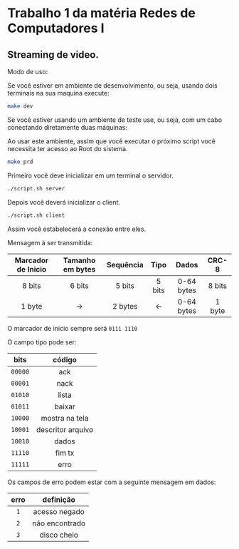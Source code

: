 # Trabalho 1 da matéria Redes de Computadores I

## Streaming de video.

Modo de uso:

Se você estiver em ambiente de desenvolvimento, ou seja, usando dois terminais na sua maquina execute:
``` bash
make dev
```

Se você estiver usando um ambiente de teste use, ou seja, com um cabo conectando diretamente duas máquinas:

Ao usar este ambiente, assim que você executar o próximo script você necessita ter acesso ao Root do sistema.
``` bash
make prd
```

Primeiro você deve inicializar em um terminal o servidor.
```bash
./script.sh server
```

Depois você deverá inicializar o client.
```bash
./script.sh client
```

Assim você estabelecerá a conexão entre eles.


Mensagem à ser transmitida:

| Marcador de Inicio | Tamanho em bytes | Sequência | Tipo | Dados | CRC-8 |
|:------------------:|:----------------:|:---------:|:----:|:-----:|:-----:|
| 8 bits             | 6 bits           | 5 bits    | 5 bits| 0-64 bytes | 8 bits |
| 1 byte             |        ->        | 2 bytes   |  <-   | 0-64 bytes | 1 byte |


O marcador de inicio sempre será `0111 1110`

O campo tipo pode ser:

| bits | código |
|:----------:|:---:|
|`00000` | ack|
|`00001` | nack|
|`01010` | lista|
|`01011` | baixar|
|`10000` | mostra na tela|
|`10001` | descritor arquivo|
|`10010` | dados |
|`11110` | fim tx |
|`11111` | erro|

Os campos de erro podem estar com a seguinte mensagem em dados:

| erro |  definição |
|:----:|:----------:|
| `1` | acesso negado |
| `2` | não encontrado|
| `3` | disco cheio   |